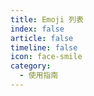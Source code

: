 ```yaml
---
title: Emoji 列表
index: false
article: false
timeline: false
icon: face-smile
category:
  - 使用指南
---
```


<Catalog />

